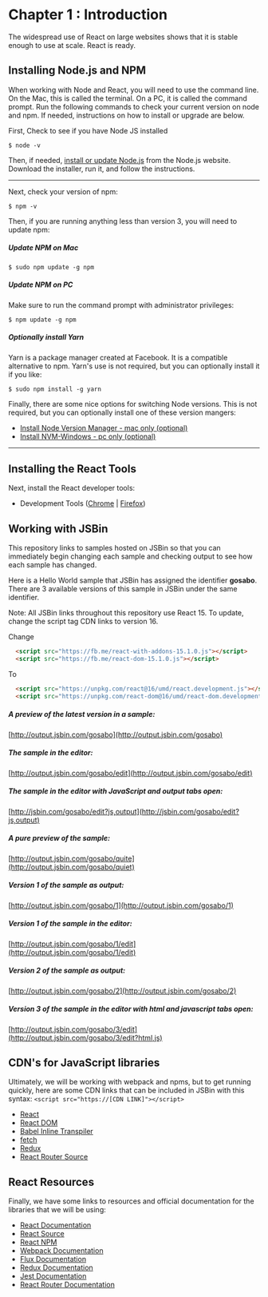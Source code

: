 
Chapter 1 : Introduction
==================
The widespread use of React on large websites shows that it is stable enough to use at scale. React is ready.

Installing Node.js and NPM
--------------------
When working with Node and React, you will need to use the command line. On the Mac, this is called the terminal. On a PC,
it is called the command prompt. Run the following commands to check your current version on node and npm. If needed,
instructions on how to install or upgrade are below.

First, Check to see if you have Node JS installed
```
$ node -v
```

Then, if needed, [install or update Node.js](https://nodejs.org/en/) from the Node.js website. Download the installer,
run it, and follow the instructions.

--------------------------------

Next, check your version of npm:
```
$ npm -v
```

Then, if you are running anything less than version 3, you will need to update npm:

##### Update NPM on Mac
```
$ sudo npm update -g npm
```

##### Update NPM on PC
Make sure to run the command prompt with administrator privileges:
```
$ npm update -g npm
```

##### Optionally install Yarn
Yarn is a package manager created at Facebook. It is a compatible alternative to npm. Yarn's use is not required,
but you can optionally install it if you like:
```
$ sudo npm install -g yarn
```

Finally, there are some nice options for switching Node versions. This is not required, but you can
optionally install one of these version mangers:

* [Install Node Version Manager - mac only (optional)](https://github.com/creationix/nvm)
* [Install NVM-Windows - pc only (optional)](https://github.com/coreybutler/nvm-windows)

--------------------------------

Installing the React Tools
--------------------------------
Next, install the React developer tools:

* Development Tools ([Chrome](https://chrome.google.com/webstore/detail/react-developer-tools/fmkadmapgofadopljbjfkapdkoienihi?hl=en) |
  [Firefox](https://addons.mozilla.org/en-US/firefox/addon/react-devtools/))

Working with JSBin
--------------------------------
This repository links to samples hosted on JSBin so that you can immediately begin changing each sample and checking
output to see how each sample has changed.

Here is a Hello World sample that JSBin has assigned the identifier __gosabo__. There are 3 available versions of this sample in JSBin under the same identifier.

Note: All JSBin links throughout this repository use React 15. To update, change the script tag CDN links to version 16.

Change

```html
  <script src="https://fb.me/react-with-addons-15.1.0.js"></script>
  <script src="https://fb.me/react-dom-15.1.0.js"></script>
```

To

```html
  <script src="https://unpkg.com/react@16/umd/react.development.js"></script>
  <script src="https://unpkg.com/react-dom@16/umd/react-dom.development.js"></script>
```

##### A preview of the latest version in a sample:
[http://output.jsbin.com/gosabo](http://output.jsbin.com/gosabo)
##### The sample in the editor:
[http://output.jsbin.com/gosabo/edit](http://output.jsbin.com/gosabo/edit)
##### The sample in the editor with JavaScript and output tabs open:
[http://jsbin.com/gosabo/edit?js,output](http://jsbin.com/gosabo/edit?js,output)
##### A pure preview of the sample:
[http://output.jsbin.com/gosabo/quite](http://output.jsbin.com/gosabo/quiet)
##### Version 1 of the sample as output:
[http://output.jsbin.com/gosabo/1](http://output.jsbin.com/gosabo/1)
##### Version 1 of the sample in the editor:
[http://output.jsbin.com/gosabo/1/edit](http://output.jsbin.com/gosabo/1/edit)
##### Version 2 of the sample as output:
[http://output.jsbin.com/gosabo/2](http://output.jsbin.com/gosabo/2)
##### Version 3 of the sample in the editor with html and javascript tabs open:
[http://output.jsbin.com/gosabo/3/edit](http://output.jsbin.com/gosabo/3/edit?html,js)

CDN's for JavaScript libraries
--------------------------------
Ultimately, we will be working with webpack and npms, but to get running quickly, here are some CDN links that
can be included in JSBin with this syntax: `<script src="https://[CDN LINK]"></script>`

* [React](https://unpkg.com/react@16/umd/react.development.js)
* [React DOM](https://unpkg.com/react-dom@16/umd/react-dom.development.js)
* [Babel Inline Transpiler](https://unpkg.com/babel-standalone@6.15.0/babel.min.js)
* [fetch](https://cdnjs.cloudflare.com/ajax/libs/fetch/1.0.0/fetch.min.js)
* [Redux](https://cdnjs.cloudflare.com/ajax/libs/redux/3.6.0/redux.min.js)
* [React Router Source](https://cdnjs.cloudflare.com/ajax/libs/react-router/4.0.0/react-router.min.js)

React Resources
--------------------------------
Finally, we have some links to resources and official documentation for the libraries that we will be using:

* [React Documentation](https://facebook.github.io/react/index.html)
* [React Source](https://github.com/facebook/react)
* [React NPM](https://www.npmjs.com/package/react)
* [Webpack Documentation](https://webpack.js.org/)
* [Flux Documentation](https://facebook.github.io/flux/docs/overview.html)
* [Redux Documentation](http://redux.js.org/index.html)
* [Jest Documentation](https://facebook.github.io/jest/)
* [React Router Documentation](https://reacttraining.com/react-router/)
